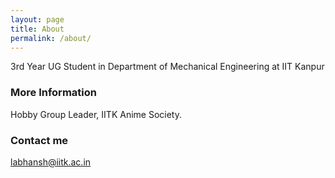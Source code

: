 ```yaml
---
layout: page
title: About
permalink: /about/
---
```


3rd Year UG Student in Department of Mechanical Engineering at IIT Kanpur

### More Information

Hobby Group Leader, IITK Anime Society.

### Contact me

[labhansh@iitk.ac.in](mailto:labhansh@iitk.ac.in)
